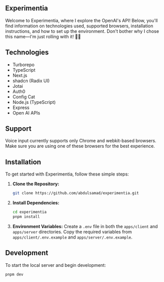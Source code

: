 ## Experimentia

Welcome to Experimentia, where I explore the OpenAI's API! Below, you'll find information on technologies used, supported browsers, installation instructions, and how to set up the environment. Don't bother why I chose this name—I'm just rolling with it! 🤷‍♂️

## Technologies

- Turborepo
- TypeScript
- Next.js
- shadcn (Radix UI)
- Jotai
- Auth0
- Config Cat
- Node.js (TypeScript)
- Express
- Open AI APIs

## Support

Voice input currently supports only Chrome and webkit-based browsers. Make sure you are using one of these browsers for the best experience.

## Installation

To get started with Experimentia, follow these simple steps:

1. **Clone the Repository:**
   ```bash
   git clone https://github.com/abdulsamad/experimentia.git
   ```

2. **Install Dependencies:**
   ```bash
   cd experimentia
   pnpm install
   ```

3. **Environment Variables:**
   Create a `.env` file in both the `apps/client` and `apps/server` directories. Copy the required variables from `apps/client/.env.example` and `apps/server/.env.example`.

## Development

To start the local server and begin development:

```bash
pnpm dev
```